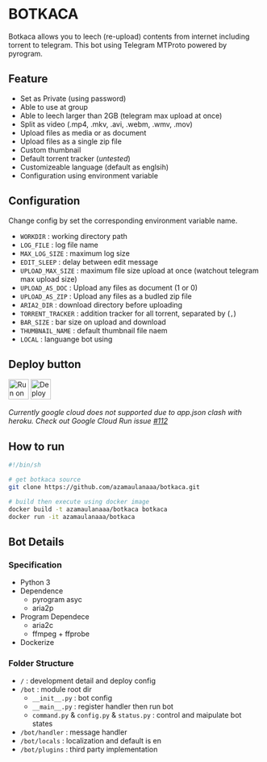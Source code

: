 # BOTKACA

Botkaca allows you to leech (re-upload) contents from internet including torrent to telegram. This bot using Telegram MTProto powered by pyrogram.

## Feature

* Set as Private (using password)
* Able to use at group
* Able to leech larger than 2GB (telegram max upload at once)
* Split as video (.mp4, .mkv, .avi, .webm, .wmv, .mov)
* Upload files as media or as document
* Upload files as a single zip file
* Custom thumbnail
* Default torrent tracker (_untested_)
* Customizeable language (default as englsih)
* Configuration using environment variable

## Configuration

Change config by set the corresponding environment variable name.

* `WORKDIR` : working directory path
* `LOG_FILE` : log file name
* `MAX_LOG_SIZE` : maximum log size
* `EDIT_SLEEP` : delay between edit message
* `UPLOAD_MAX_SIZE` : maximum file size upload at once (watchout telegram max upload size)
* `UPLOAD_AS_DOC` : Upload any files as document (1 or 0)
* `UPLOAD_AS_ZIP` : Upload any files as a budled zip file
* `ARIA2_DIR` : download directory before uploading
* `TORRENT_TRACKER` : addition tracker for all torrent, separated by (`,`)
* `BAR_SIZE` : bar size on upload and download
* `THUMBNAIL_NAME` : default thumbnail file naem
* `LOCAL` : languange bot using

## Deploy button

[<img src="https://deploy.cloud.run/button.svg" alt="Run on Google Cloud" height="40"/>](https://deploy.cloud.run?git_repo=https://github.com/azamaulanaaa/botkaca.git "Google Cloud")
[<img src="https://www.herokucdn.com/deploy/button.svg" alt="Deploy to Heroku" height="40"/>](https://heroku.com/deploy "Heroku")

*Currently google cloud does not supported due to app.json clash with heroku. Check out Google Cloud Run issue [#112](https://github.com/GoogleCloudPlatform/cloud-run-button/issues/112#issuecomment-663858778 "Both Cloud Run Button and Heroku Button - app.json Clash")*

## How to run

```sh
#!/bin/sh

# get botkaca source
git clone https://github.com/azamaulanaaa/botkaca.git

# build then execute using docker image
docker build -t azamaulanaaa/botkaca botkaca
docker run -it azamaulanaaa/botkaca
```

## Bot Details

### Specification

* Python 3
* Dependence
    * pyrogram asyc
    * aria2p
* Program Dependece
    * aria2c
    * ffmpeg + ffprobe
* Dockerize

### Folder Structure

* `/` : development detail and deploy config
* `/bot` : module root dir
    * `__init__.py` : bot config
    * `__main__.py` : register handler then run bot
    * `command.py` & `config.py` & `status.py` : control and maipulate bot states
* `/bot/handler` : message handler
* `/bot/locals` : localization and default is en
* `/bot/plugins` : third party implementation
